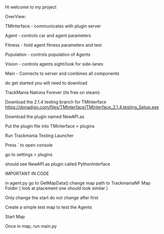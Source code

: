 Hi welcome to my project

OverView:

TMInterface - communicates with plugin server

Agent - controls car and agent parameters

Fitness - hold agent fitness parameters and test

Population - controls population of Agents

Vision - controls agents sight/look for side-lanes

Main - Connects to server and combines all components


do get started you will need to download

TrackMania Nations Forever (its free on steam)

Download the 2.1.4 testing branch for TMInterface https://donadigo.com/files/TMInterface/TMInterface_2.1.4.testing_Setup.exe

Download the plugin named NewAPI.as

Put the plugin file into TMinterface > plugins 

Run Trackmania Testing Launcher

Press ` to open console

go to settings > plugins

should see NewAPI.as plugin called PythonInterface

IMPORTANT IN CODE

in agent.py go to GetMapData() change map path to TrackmaniaNF Map Folder ( look at placement one should look similar )

Only change the start do not change after first

Create a simple test map to test the Agents

Start Map

Once in map, run main.py
